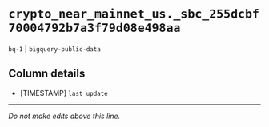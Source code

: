 # `crypto_near_mainnet_us._sbc_255dcbf70004792b7a3f79d08e498aa`
`bq-1` | `bigquery-public-data`

## Column details
* [TIMESTAMP] `last_update`

-------------------------------------------------------------------------------
*Do not make edits above this line.*
